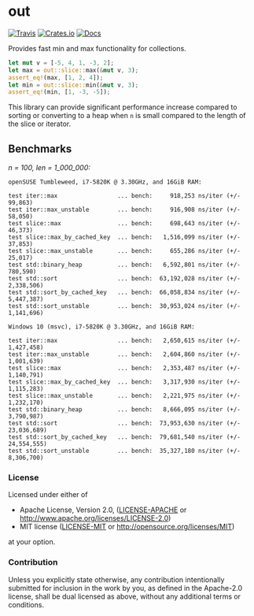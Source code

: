 # out

[![Travis](https://travis-ci.com/evenorog/out.svg?branch=master)](https://travis-ci.com/evenorog/out)
[![Crates.io](https://img.shields.io/crates/v/out.svg)](https://crates.io/crates/out)
[![Docs](https://docs.rs/out/badge.svg)](https://docs.rs/out)

Provides fast min and max functionality for collections.

```rust
let mut v = [-5, 4, 1, -3, 2];
let max = out::slice::max(&mut v, 3);
assert_eq!(max, [1, 2, 4]);
let min = out::slice::min(&mut v, 3);
assert_eq!(min, [1, -3, -5]);
```

This library can provide significant performance increase compared to sorting or
converting to a heap when `n` is small compared to the length of the slice or iterator.

## Benchmarks

*n = 100, len = 1_000_000:*

```
openSUSE Tumbleweed, i7-5820K @ 3.30GHz, and 16GiB RAM:

test iter::max                 ... bench:     918,253 ns/iter (+/- 99,863)
test iter::max_unstable        ... bench:     916,908 ns/iter (+/- 58,050)
test slice::max                ... bench:     698,643 ns/iter (+/- 46,373)
test slice::max_by_cached_key  ... bench:   1,516,099 ns/iter (+/- 37,853)
test slice::max_unstable       ... bench:     655,286 ns/iter (+/- 25,017)
test std::binary_heap          ... bench:   6,592,801 ns/iter (+/- 780,590)
test std::sort                 ... bench:  63,192,028 ns/iter (+/- 2,338,506)
test std::sort_by_cached_key   ... bench:  66,058,834 ns/iter (+/- 5,447,387)
test std::sort_unstable        ... bench:  30,953,024 ns/iter (+/- 1,141,696)
```

```
Windows 10 (msvc), i7-5820K @ 3.30GHz, and 16GiB RAM:

test iter::max                 ... bench:   2,650,615 ns/iter (+/- 1,427,458)
test iter::max_unstable        ... bench:   2,604,860 ns/iter (+/- 1,001,639)
test slice::max                ... bench:   2,353,487 ns/iter (+/- 1,140,791)
test slice::max_by_cached_key  ... bench:   3,317,930 ns/iter (+/- 1,115,283)
test slice::max_unstable       ... bench:   2,221,975 ns/iter (+/- 1,232,170)
test std::binary_heap          ... bench:   8,666,095 ns/iter (+/- 3,790,987)
test std::sort                 ... bench:  73,953,630 ns/iter (+/- 23,036,689)
test std::sort_by_cached_key   ... bench:  79,681,540 ns/iter (+/- 24,554,555)
test std::sort_unstable        ... bench:  35,327,180 ns/iter (+/- 8,306,700)
```

### License

Licensed under either of

 * Apache License, Version 2.0, ([LICENSE-APACHE](LICENSE-APACHE) or http://www.apache.org/licenses/LICENSE-2.0)
 * MIT license ([LICENSE-MIT](LICENSE-MIT) or http://opensource.org/licenses/MIT)

at your option.

### Contribution

Unless you explicitly state otherwise, any contribution intentionally submitted
for inclusion in the work by you, as defined in the Apache-2.0 license, shall be dual licensed as above, without any
additional terms or conditions.
